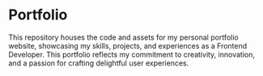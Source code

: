 # Portfolio
This repository houses the code and assets for my personal portfolio website, showcasing my skills, projects, and experiences as a Frontend Developer. This portfolio reflects my commitment to creativity, innovation, and a passion for crafting delightful user experiences.
